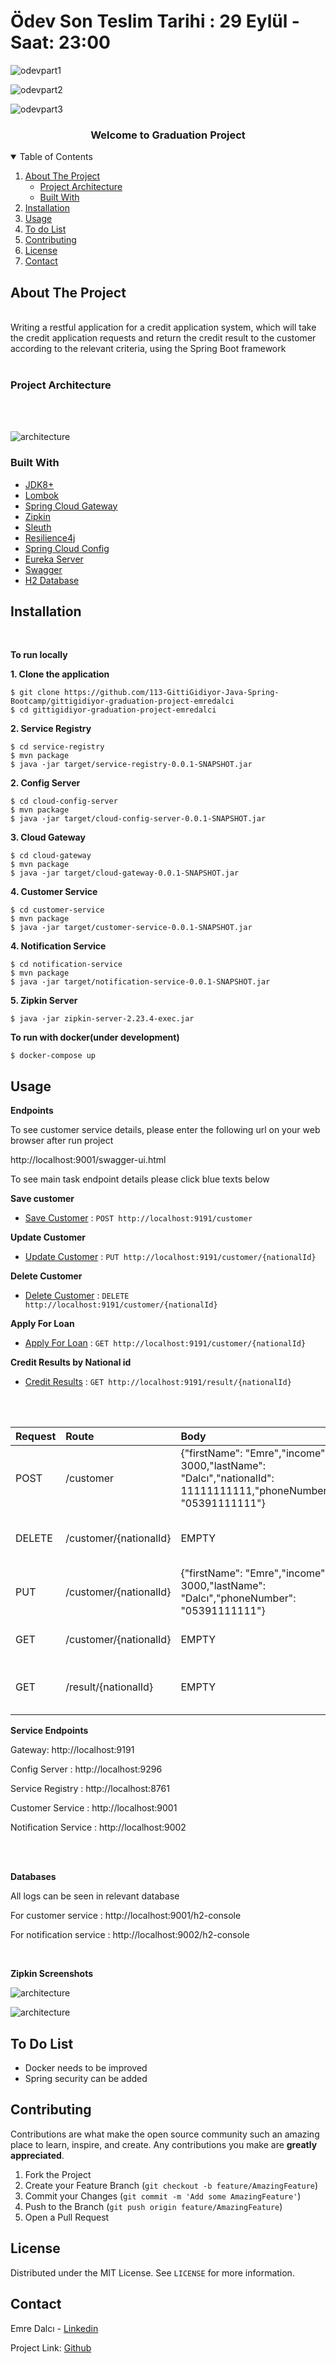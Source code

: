 # Ödev Son Teslim Tarihi : 29 Eylül - Saat: 23:00



![odevpart1](https://user-images.githubusercontent.com/45206582/133460137-dbd5583e-1ac9-426f-a6f0-abf5983f6fd6.PNG)


![odevpart2](https://user-images.githubusercontent.com/45206582/133460164-f0b61470-f3e9-49cb-8b0e-8ae9afb45e2e.PNG)


![odevpart3](https://user-images.githubusercontent.com/45206582/133460177-2e2e561e-e1ac-4c42-96a7-5bce51eb8228.PNG)

<h3 align="center">Welcome to Graduation Project</h3>

<details open="open">
  <summary>Table of Contents</summary>
  <ol>
    <li>
      <a href="#about-the-project">About The Project</a>
      <ul>
        <li><a href="#project-architecture">Project Architecture</a></li>
      </ul>
      <ul>
        <li><a href="#built-with">Built With</a></li>
      </ul>
    </li>
    <li>
     <a href="#installation">Installation</a>
    </li>
    <li>
      <a href="#usage">Usage</a>
    </li>
    <li>
      <a href="#to-do-list">To do List</a>
    </li>
    <li>
        <a href="#contributing">Contributing</a>
    </li>
    <li>
        <a href="#license">License</a>
    </li>
    <li>
        <a href = "#contact">Contact</a>
    </li>
  </ol>
</details>

## About The Project
<br/>
Writing a restful application for a credit application system, which will take the credit application requests and return the credit result to the customer according to the relevant criteria, using the Spring Boot framework
<br/>
<br/>

### Project Architecture
<br/>
<br/>


![architecture](doc/architecture.jpg)


### Built With

* [JDK8+](https://www.oracle.com/java/technologies/javase/javase8u211-later-archive-downloads.html)
* [Lombok](https://projectlombok.org/)
* [Spring Cloud Gateway](https://spring.io/projects/spring-cloud-gateway#overview)
* [Zipkin](https://zipkin.io/)
* [Sleuth](https://spring.io/projects/spring-cloud-sleuth)
* [Resilience4j](https://resilience4j.readme.io/docs)
* [Spring Cloud Config](https://cloud.spring.io/spring-cloud-config/reference/html/)
* [Eureka Server](https://cloud.spring.io/spring-cloud-netflix/reference/html/)
* [Swagger](https://swagger.io/tools/swagger-ui/)
* [H2 Database](https://www.h2database.com/html/main.html)


## Installation
<br/>

**To run locally**

**1. Clone the application**

```shell
$ git clone https://github.com/113-GittiGidiyor-Java-Spring-Bootcamp/gittigidiyor-graduation-project-emredalci
$ cd gittigidiyor-graduation-project-emredalci
```
**2. Service Registry**

  ```shell
  $ cd service-registry
  $ mvn package
  $ java -jar target/service-registry-0.0.1-SNAPSHOT.jar
  ```
**2. Config Server**

  ```shell
  $ cd cloud-config-server
  $ mvn package
  $ java -jar target/cloud-config-server-0.0.1-SNAPSHOT.jar
  ```

**3. Cloud Gateway**

  ```shell
  $ cd cloud-gateway
  $ mvn package
  $ java -jar target/cloud-gateway-0.0.1-SNAPSHOT.jar
  ```

**4. Customer Service**

  ```shell
  $ cd customer-service
  $ mvn package
  $ java -jar target/customer-service-0.0.1-SNAPSHOT.jar
  ```

**4. Notification Service**

  ```shell
  $ cd notification-service
  $ mvn package
  $ java -jar target/notification-service-0.0.1-SNAPSHOT.jar
  ```

**5. Zipkin Server**
  ```shell
  $ java -jar zipkin-server-2.23.4-exec.jar
  ```

**To run with docker(under development)**
  ```shell
  $ docker-compose up
  ```


## Usage



**Endpoints**
<p>To see customer service details, please enter the following url on your web browser after run project</p>
<p>http://localhost:9001/swagger-ui.html</p>

<p>To see main task endpoint details please click blue texts below</p>

**Save customer**
* [Save Customer](doc/save-customer.md) : `POST http://localhost:9191/customer`

**Update Customer**
* [Update Customer](doc/update-customer.md) : `PUT http://localhost:9191/customer/{nationalId}`

**Delete Customer**
* [Delete Customer](doc/delete-customer.md) : `DELETE http://localhost:9191/customer/{nationalId}`

**Apply For Loan**
* [Apply For Loan](doc/apply-for-loan.md) : `GET http://localhost:9191/customer/{nationalId}`

**Credit Results by National id**
* [Credit Results](doc/credit-result.md) : `GET http://localhost:9191/result/{nationalId}`

<br/>
<br/>

| Request   | Route    | Body                       |  Description |
| :-------- | :------- | :------------------------- | :------------|
| POST      | /customer | {"firstName": "Emre","income": 3000,"lastName": "Dalcı","nationalId": 11111111111,"phoneNumber": "05391111111"} | Save Customer  |
| DELETE    | /customer/{nationalId} | EMPTY | Delete customer by national id  |
| PUT       | /customer/{nationalId} | {"firstName": "Emre","income": 3000,"lastName": "Dalcı","phoneNumber": "05391111111"} | Update customer by national id  |
| GET       | /customer/{nationalId} | EMPTY | Apply for loan by nationalId  |
| GET       | /result/{nationalId} | EMPTY | List all credit results by national id  |


**Service Endpoints**

<p>Gateway: http://localhost:9191</p>
<p>Config Server : http://localhost:9296</p>
<p>Service Registry : http://localhost:8761</p>
<p>Customer Service : http://localhost:9001</p>
<p>Notification Service : http://localhost:9002</p>

<br/>
<br/>



**Databases**

<p>All logs can be seen in relevant database</p>
<p>For customer service : http://localhost:9001/h2-console</p>
<p>For notification service : http://localhost:9002/h2-console</p>

<br/>


**Zipkin Screenshots**

![architecture](doc/zipkin-customer-service2.png)

![architecture](doc/zipkin-dependencies.png)

## To Do List

* Docker needs to be improved
* Spring security can be added


## Contributing

Contributions are what make the open source community such an amazing place to learn, inspire, and create. Any contributions you make are **greatly appreciated**.

1. Fork the Project
2. Create your Feature Branch (`git checkout -b feature/AmazingFeature`)
3. Commit your Changes (`git commit -m 'Add some AmazingFeature'`)
4. Push to the Branch (`git push origin feature/AmazingFeature`)
5. Open a Pull Request

## License

Distributed under the MIT License. See `LICENSE` for more information.

## Contact

Emre Dalcı - [Linkedin](https://www.linkedin.com/in/emredalci/)

Project Link: [Github](https://github.com/113-GittiGidiyor-Java-Spring-Bootcamp/gittigidiyor-graduation-project-emredalci)
